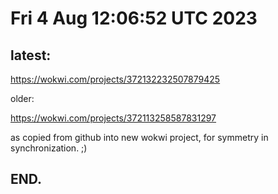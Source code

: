 # Fri  4 Aug 12:06:52 UTC 2023

## latest:

  https://wokwi.com/projects/372132232507879425

older:

  https://wokwi.com/projects/372113258587831297

  as copied from github into new wokwi project, for symmetry
  in synchronization. ;)

## END.
